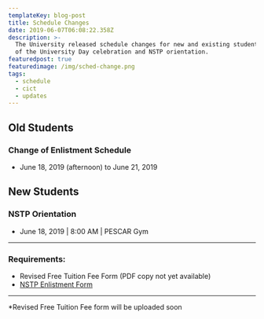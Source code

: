 ```yaml
---
templateKey: blog-post
title: Schedule Changes
date: 2019-06-07T06:08:22.358Z
description: >-
  The University released schedule changes for new and existing students because
  of the University Day celebration and NSTP orientation.
featuredpost: true
featuredimage: /img/sched-change.png
tags:
  - schedule
  - cict
  - updates
---
```

## Old Students
### Change of Enlistment Schedule
- June 18, 2019 (afternoon) to June 21, 2019

## New Students
### NSTP Orientation
- June 18, 2019 | 8:00 AM | PESCAR Gym

<hr />

### Requirements:

- Revised Free Tuition Fee Form (PDF copy not yet available)
- [NSTP Enlistment Form](https://github.com/wvsu-cict-code/cict-online/raw/master/src/downloads/nstp_component_enlistment_form.pdf)

<hr />

*Revised Free Tuition Fee form will be uploaded soon
